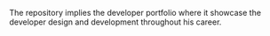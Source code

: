 The repository implies the developer portfolio where it showcase the developer design and development throughout his career.
